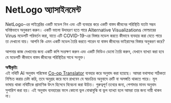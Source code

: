 <!--
CO_OP_TRANSLATOR_METADATA:
{
  "original_hash": "cf654ca60c7f86c8dad28596fb42994b",
  "translation_date": "2025-08-26T10:11:12+00:00",
  "source_file": "lessons/6-Other/23-MultiagentSystems/assignment.md",
  "language_code": "bn"
}
-->
# NetLogo অ্যাসাইনমেন্ট

NetLogo-এর লাইব্রেরির একটি মডেল নিন এবং এটি ব্যবহার করে একটি বাস্তব জীবনের পরিস্থিতি যতটা সম্ভব ঘনিষ্ঠভাবে অনুকরণ করুন। একটি ভালো উদাহরণ হতে পারে Alternative Visualizations ফোল্ডারের Virus মডেলটি পরিবর্তন করা, যাতে এটি COVID-19-এর বিস্তার মডেল করতে কীভাবে ব্যবহার করা যেতে পারে তা দেখানো যায়। আপনি কি এমন একটি মডেল তৈরি করতে পারেন যা বাস্তব জীবনের ভাইরাসের বিস্তার অনুকরণ করে?

আপনার কাজ দেখানোর জন্য একটি কপি সংরক্ষণ করুন এবং একটি ভিডিও ডেমো তৈরি করুন, যেখানে ব্যাখ্যা করা হবে যে মডেলটি কীভাবে বাস্তব জীবনের পরিস্থিতির সাথে সংযুক্ত।

**অস্বীকৃতি**:  
এই নথিটি AI অনুবাদ পরিষেবা [Co-op Translator](https://github.com/Azure/co-op-translator) ব্যবহার করে অনুবাদ করা হয়েছে। আমরা যথাসাধ্য সঠিকতা নিশ্চিত করার চেষ্টা করি, তবে অনুগ্রহ করে মনে রাখবেন যে স্বয়ংক্রিয় অনুবাদে ত্রুটি বা অসঙ্গতি থাকতে পারে। মূল ভাষায় থাকা নথিটিকে প্রামাণিক উৎস হিসেবে বিবেচনা করা উচিত। গুরুত্বপূর্ণ তথ্যের জন্য, পেশাদার মানব অনুবাদ সুপারিশ করা হয়। এই অনুবাদ ব্যবহারের ফলে কোনো ভুল বোঝাবুঝি বা ভুল ব্যাখ্যা হলে আমরা তার জন্য দায়ী থাকব না।